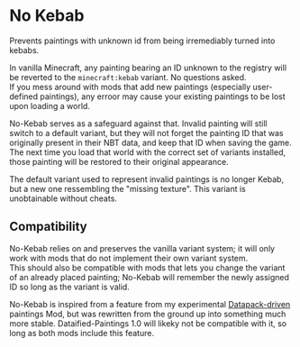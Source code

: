 # No Kebab

Prevents paintings with unknown id from being irremediably turned into kebabs.

In vanilla Minecraft, any painting bearing an ID unknown to the registry will be reverted to the `minecraft:kebab` variant. No questions asked.  
If you mess around with mods that add new paintings (especially user-defined paintings), any erroor may cause your existing paintings to be lost upon loading a world.

No-Kebab serves as a safeguard against that. Invalid painting will still switch to a default variant, but they will not forget the painting ID that was originally present in their NBT data, and keep that ID when saving the game. The next time you load that world with the correct set of variants installed, those painting will be restored to their original appearance.

The default variant used to represent invalid paintings is no longer Kebab, but a new one ressembling the "missing texture". This variant is unobtainable without cheats.

## Compatibility

No-Kebab relies on and preserves the vanilla variant system; it will only work with mods that do not implement their own variant system.  
This should also be compatible with mods that lets you change the variant of an already placed painting; No-Kebab will remember the newly assigned ID so long as the variant is valid.

No-Kebab is inspired from a feature from my experimental [Datapack-driven](https://modrinth.com/mod/dataified-paintings) paintings Mod, but was rewritten from the ground up into something much more stable. 
Dataified-Paintings 1.0 will likeky not be compatible with it, so long as both mods include this feature.
